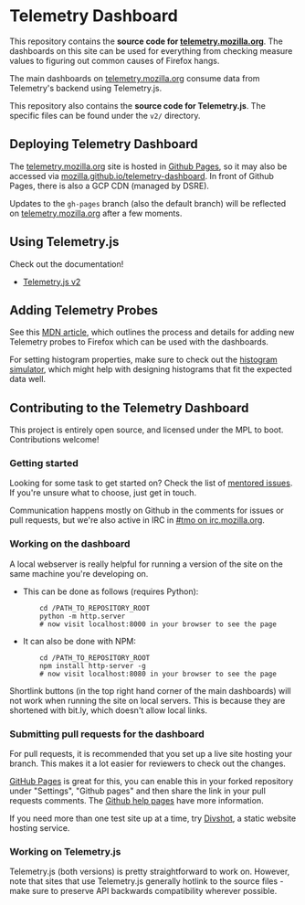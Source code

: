 Telemetry Dashboard
===================

This repository contains the **source code for [telemetry.mozilla.org](https://telemetry.mozilla.org)**. The dashboards on this site can be used for everything from checking measure values to figuring out common causes of Firefox hangs.

The main dashboards on [telemetry.mozilla.org](https://telemetry.mozilla.org) consume data from Telemetry's backend using Telemetry.js.

This repository also contains the **source code for Telemetry.js**. The specific files can be found under the `v2/` directory.

Deploying Telemetry Dashboard
-----------------------------

The [telemetry.mozilla.org](https://telemetry.mozilla.org) site is hosted in [Github Pages](https://pages.github.com/), so it may also be accessed via [mozilla.github.io/telemetry-dashboard](https://mozilla.github.io/telemetry-dashboard/). In front of Github Pages, there is also a GCP CDN (managed by DSRE).

Updates to the `gh-pages` branch (also the default branch) will be reflected on [telemetry.mozilla.org](https://telemetry.mozilla.org) after a few moments.

Using Telemetry.js
------------------

Check out the documentation!

* [Telemetry.js v2](https://github.com/mozilla/telemetry-dashboard/blob/gh-pages/v2/doc.md)

Adding Telemetry Probes
-----------------------

See this [MDN article](https://developer.mozilla.org/en-US/docs/Mozilla/Performance/Adding_a_new_Telemetry_probe), which outlines the process and details for adding new Telemetry probes to Firefox which can be used with the dashboards.

For setting histogram properties, make sure to check out the [histogram simulator](https://telemetry.mozilla.org/histogram-simulator/), which might help with designing histograms that fit the expected data well.

Contributing to the Telemetry Dashboard
---------------------------------------

This project is entirely open source, and licensed under the MPL to boot. Contributions welcome!

### Getting started

Looking for some task to get started on? Check the list of [mentored issues](https://github.com/mozilla/telemetry-dashboard/labels/mentored). If you're unsure what to choose, just get in touch.

Communication happens mostly on Github in the comments for issues or pull requests, but we're also active in IRC in [#tmo on irc.mozilla.org](https://client00.chat.mibbit.com/?server=irc.mozilla.org&channel=%23tmo).

### Working on the dashboard

A local webserver is really helpful for running a version of the site on the same machine you're developing on.
* This can be done as follows (requires Python):

          cd /PATH_TO_REPOSITORY_ROOT
          python -m http.server
          # now visit localhost:8000 in your browser to see the page

* It can also be done with NPM:

          cd /PATH_TO_REPOSITORY_ROOT
          npm install http-server -g
          # now visit localhost:8080 in your browser to see the page

Shortlink buttons (in the top right hand corner of the main dashboards) will not work when running the site on local servers. This is because they are shortened with bit.ly, which doesn't allow local links.

### Submitting pull requests for the dashboard

For pull requests, it is recommended that you set up a live site hosting your branch. This makes it a lot easier for reviewers to check out the changes.

[GitHub Pages](https://pages.github.com/) is great for this, you can enable this in your forked repository under "Settings", "Github pages" and then share the link in your pull requests comments. The [Github help pages](https://help.github.com/categories/github-pages-basics/) have more information.

If you need more than one test site up at a time, try [Divshot](https://divshot.com/), a static website hosting service.

### Working on Telemetry.js

Telemetry.js (both versions) is pretty straightforward to work on. However, note that sites that use Telemetry.js generally hotlink to the source files - make sure to preserve API backwards compatibility wherever possible.
